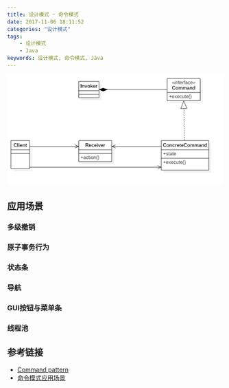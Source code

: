 ```yaml
---
title: 设计模式 - 命令模式
date: 2017-11-06 18:11:52
categories: "设计模式"
tags:
    - 设计模式
    - Java
keywords: 设计模式, 命令模式, Java
---
```




![Command Pattern UML](command-pattern/command-pattern-uml.png)

<!-- more -->

## 应用场景

### 多级撤销
### 原子事务行为
### 状态条
### 导航
### GUI按钮与菜单条
### 线程池

## 参考链接

- [Command pattern](https://en.wikipedia.org/wiki/Command_pattern)
- [命令模式应用场景](http://blog.csdn.net/zdsicecoco/article/details/51332440)